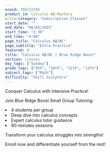 ```yaml
---
ecwid: 708115396
product_id: Calculus-AB-Mastery
price:category: "Subscription Classes"
start_date: ""
end_date: "06/03/2025"
start_time: "2:30"
end_time: "4:00"
page_title: "Calculus AB/BC"
page_subtitle: "Extra Practice"
featured: 0
title: "Calculus AB/BC | Blue Ridge Boost"
section: classes
day_tags: ["Sunday"]
grade_tags: ["9th", "10th", "11th", "12th"]
subject_tags: ["Math"]
difficulty: "Skill Sculptors"
---
```

<p>Conquer Calculus with Intensive Practice!</p><p>Join Blue Ridge Boost Small Group Tutoring:</p><li>4 students per group</li><li>Deep dive into calculus concepts</li><li>Expert calculus tutor guidance</li><li>90-minutes sessions</li><p>Transform your calculus struggles into strengths!</p><p>Enroll now and differentiate yourself from the rest!</p>
